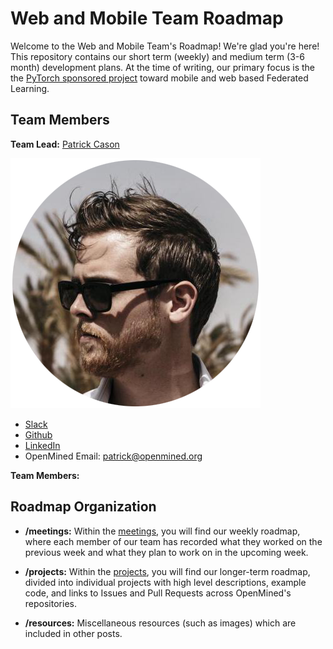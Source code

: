 # Web and Mobile Team Roadmap

Welcome to the Web and Mobile Team's Roadmap! We're glad you're here! This repository contains our short term (weekly) and medium term (3-6 month) development plans. At the time of writing, our primary focus is the the [PyTorch sponsored project](https://blog.openmined.org/announcing-the-pytorch-openmined-federated-learning-fellowships/) toward mobile and web based Federated Learning.

## Team Members

**Team Lead:** [Patrick Cason](https://github.com/cereallarceny)

![Patrick Cason](resources/patrick.png)

- [Slack](https://app.slack.com/client/T6963A864/D6BHGRDN3/user_profile/U6966R9BJ)
- [Github](https://github.com/cereallarceny)
- [LinkedIn](https://www.linkedin.com/in/patrickcason/)
- OpenMined Email: patrick@openmined.org

**Team Members:**



## Roadmap Organization

- **/meetings:** Within the [meetings](https://github.com/OpenMined/Roadmap/tree/master/web_and_mobile_team/meetings), you will find our weekly roadmap, where each member of our team has recorded what they worked on the previous week and what they plan to work on in the upcoming week.

- **/projects:** Within the [projects](https://github.com/OpenMined/Roadmap/tree/master/web_and_mobile_team/projects), you will find our longer-term roadmap, divided into individual projects with high level descriptions, example code, and links to Issues and Pull Requests across OpenMined's repositories.

- **/resources:** Miscellaneous resources (such as images) which are included in other posts.
